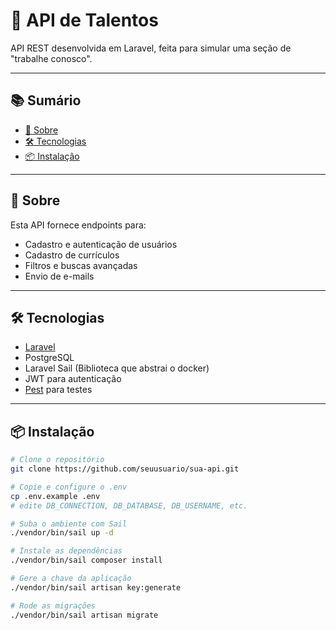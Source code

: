 # 🚀 API de Talentos

API REST desenvolvida em Laravel, feita para simular uma seção de "trabalhe conosco".

---

## 📚 Sumário

- [🚀 Sobre](#sobre)
- [🛠️ Tecnologias](#tecnologias)
- [📦 Instalação](#instalação)
<!-- - [⚙️ Uso](#uso)
- [🧪 Testes](#testes)
- [📫 Contato](#contato) -->

---

## 🚀 Sobre

Esta API fornece endpoints para:

- Cadastro e autenticação de usuários
- Cadastro de currículos
- Filtros e buscas avançadas
- Envio de e-mails 

---

## 🛠️ Tecnologias

- [Laravel](https://laravel.com/)
- PostgreSQL
- Laravel Sail (Biblioteca que abstrai o docker)
- JWT para autenticação
- [Pest](https://pestphp.com/) para testes

---

## 📦 Instalação

```bash
# Clone o repositório
git clone https://github.com/seuusuario/sua-api.git

# Copie e configure o .env
cp .env.example .env
# edite DB_CONNECTION, DB_DATABASE, DB_USERNAME, etc.

# Suba o ambiente com Sail
./vendor/bin/sail up -d

# Instale as dependências
./vendor/bin/sail composer install

# Gere a chave da aplicação
./vendor/bin/sail artisan key:generate

# Rode as migrações
./vendor/bin/sail artisan migrate
